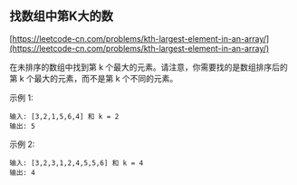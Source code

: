 **找数组中第K大的数**
---
[https://leetcode-cn.com/problems/kth-largest-element-in-an-array/](https://leetcode-cn.com/problems/kth-largest-element-in-an-array/)

在未排序的数组中找到第 k 个最大的元素。请注意，你需要找的是数组排序后的第 k 个最大的元素，而不是第 k 个不同的元素。

示例 1:  

```
输入: [3,2,1,5,6,4] 和 k = 2
输出: 5
```  

示例 2:

```  
输入: [3,2,3,1,2,4,5,5,6] 和 k = 4
输出: 4
```  